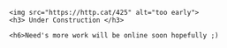 <html>
  <head>
    <title>s3a's blog</title>
    </head>
  <body>
    
      <img src="https://http.cat/425" alt="too early">
      <h3> Under Construction </h3>

      <h6>Need's more work will be online soon hopefully ;)

  
  </body>
</html>
      

